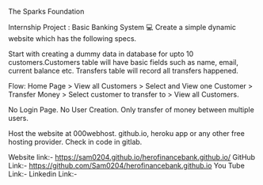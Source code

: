 The Sparks Foundation

Internship Project : Basic Banking System 💻
Create a simple dynamic website which has the following specs.

Start with creating a dummy data in database for upto 10 customers.Customers table will have basic fields such as name, email, current balance etc. Transfers table will record all transfers happened.


Flow: Home Page > View all Customers > Select and View one Customer > Transfer Money > Select customer to transfer to > View all Customers.


No Login Page. No User Creation. Only transfer of money between multiple users.


Host the website at 000webhost. github.io, heroku app or any other free hosting provider. Check in code in gitlab.


Website link:- https://sam0204.github.io/herofinancebank.github.io/
GitHub Link:- https://github.com/Sam0204/herofinancebank.github.io
You Tube Link:- 
Linkedin Link:- 
